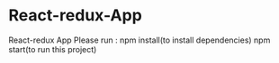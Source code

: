 # React-redux-App
React-redux App
Please run : npm install(to install dependencies)
npm start(to run this project)
